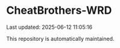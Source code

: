 # CheatBrothers-WRD

Last updated: 2025-06-12 11:05:16

This repository is automatically maintained.
